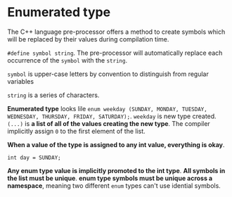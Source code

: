 # Enumerated type

The C++ language pre-processor offers a method to create symbols which will be replaced by their values during compilation time. 

`#define symbol string`. The pre-processor will automatically replace each occurrence of the `symbol` with the `string`. 

`symbol` is upper-case letters by convention to distinguish from regular variables

`string` is a series of characters.

**Enumerated type** looks lile `enum weekday (SUNDAY, MONDAY, TUESDAY, WEDNESDAY, THURSDAY, FRIDAY, SATURDAY);`. `weekday` is new type created. `(...)` is **a list of all of the values creating the new type**. The compiler implicitly assign `0` to the first element of the list.

**When a value of the type is assigned to any int value, everything is okay**.

`int day = SUNDAY;`

**Any enum type value is implicitly promoted to the int type**. **All symbols in the list must be unique**. **enum type symbols must be unique across a namespace**, meaning two different `enum` types can't use idential symbols.
